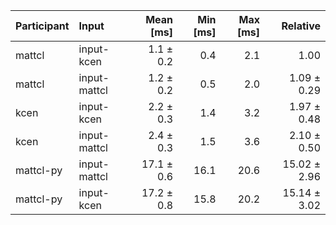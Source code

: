 | Participant | Input | Mean [ms] | Min [ms] | Max [ms] | Relative |
|:---|:---|---:|---:|---:|---:|
| mattcl | input-kcen | 1.1 ± 0.2 | 0.4 | 2.1 | 1.00 |
| mattcl | input-mattcl | 1.2 ± 0.2 | 0.5 | 2.0 | 1.09 ± 0.29 |
| kcen | input-kcen | 2.2 ± 0.3 | 1.4 | 3.2 | 1.97 ± 0.48 |
| kcen | input-mattcl | 2.4 ± 0.3 | 1.5 | 3.6 | 2.10 ± 0.50 |
| mattcl-py | input-mattcl | 17.1 ± 0.6 | 16.1 | 20.6 | 15.02 ± 2.96 |
| mattcl-py | input-kcen | 17.2 ± 0.8 | 15.8 | 20.2 | 15.14 ± 3.02 |
